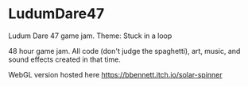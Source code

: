 # LudumDare47
Ludum Dare 47 game jam. Theme: Stuck in a loop

48 hour game jam. All code (don't judge the spaghetti), art, music, and sound effects created in that time.

WebGL version hosted here https://bbennett.itch.io/solar-spinner
